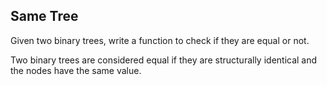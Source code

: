 ## Same Tree

Given two binary trees, write a function to check if they are equal or not.

Two binary trees are considered equal if they are structurally identical and the nodes have the same value.
